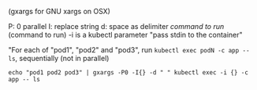 (gxargs for GNU xargs on OSX)

P: 0 parallel
I: replace string
d: space as delimiter
_command to run_ (command to run)
-i is a kubectl parameter "pass stdin to the container"

"For each of "pod1", "pod2" and "pod3", run `kubectl exec podN -c app -- ls`, sequentially (not in parallel)

```
echo "pod1 pod2 pod3" | gxargs -P0 -I{} -d " " kubectl exec -i {} -c app -- ls
```
